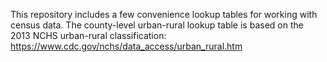 This repository includes a few convenience lookup tables for working with census data.
The county-level urban-rural lookup table is based on the 2013 NCHS urban-rural classification: https://www.cdc.gov/nchs/data_access/urban_rural.htm
